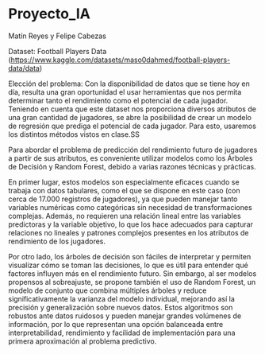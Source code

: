 # Proyecto_IA
Matín Reyes y Felipe Cabezas

Dataset: Football Players Data (https://www.kaggle.com/datasets/maso0dahmed/football-players-data/data)

Elección del problema: Con la disponibilidad de datos que se tiene hoy en día,
resulta una gran oportunidad el usar herramientas que nos permita determinar tanto el rendimiento
como el potencial de cada jugador. Teniendo en cuenta que este dataset nos proporciona diversos 
atributos de una gran cantidad de jugadores, se abre la posibilidad de crear un modelo de regresión 
que prediga el potencial de cada jugador. Para esto, usaremos los distintos métodos vistos en clase.SS

Para abordar el problema de predicción del rendimiento futuro de jugadores a partir de sus atributos, es conveniente utilizar modelos  como los Árboles de Decisión y Random Forest, debido a varias razones técnicas y prácticas.

En primer lugar, estos modelos son especialmente eficaces cuando se trabaja con datos tabulares, como el que se dispone en este caso (con cerca de 17.000 registros de jugadores), ya que pueden manejar tanto variables numéricas como categóricas sin necesidad de transformaciones complejas. Además, no requieren una relación lineal entre las variables predictoras y la variable objetivo, lo que los hace adecuados para capturar relaciones no lineales y patrones complejos presentes en los atributos de rendimiento de los jugadores.

Por otro lado, los árboles de decisión son fáciles de interpretar y permiten visualizar cómo se toman las decisiones, lo que es útil para entender qué factores influyen más en el rendimiento futuro. Sin embargo, al ser modelos propensos al sobreajuste, se propone también el uso de Random Forest, un modelo de conjunto que combina múltiples árboles y reduce significativamente la varianza del modelo individual, mejorando así la precisión y generalización sobre nuevos datos. Estos algoritmos son robustos ante datos ruidosos y pueden manejar grandes volúmenes de información, por lo que representan una opción balanceada entre interpretabilidad, rendimiento y facilidad de implementación para una primera aproximación al problema predictivo.
